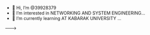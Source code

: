 - 👋 Hi, I’m @39928379
- 👀 I’m interested in NETWORKING AND SYSTEM ENGINEERING...
- 🌱 I’m currently learning AT KABARAK UNIVERSITY ...

--->
